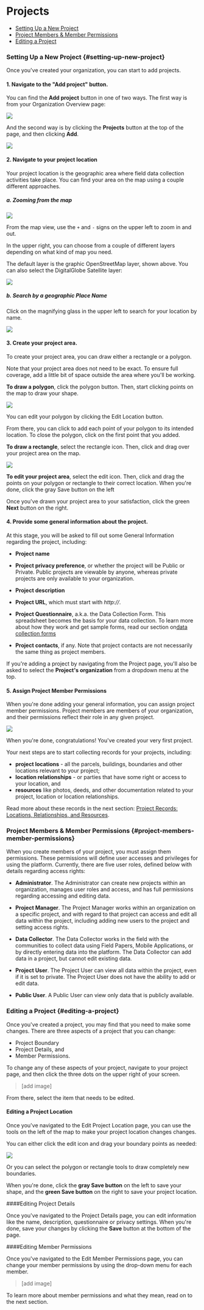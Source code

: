 # Projects

* [Setting Up a New Project](#setting-up-new-project)
* [Project Members & Member Permissions](#project-members-member-permissions)
* [Editing a Project](#editing-a-project)


### Setting Up a New Project {#setting-up-new-project}

Once you've created your organization, you can start to add projects.

#### 1. Navigate to the "Add project" button.

You can find the **Add project** button in one of two ways. The first way is from your Organization Overview page:

![](/assets/add-project-1.png)

And the second way is by clicking the **Projects** button at the top of the page, and then clicking **Add**.

![](/assets/add-project-2.png)

#### 2. Navigate to your project location

Your project location is the geographic area where field data collection activities take place. You can find your area on the map using a couple different approaches.

##### a. Zooming from the map

![](/assets/Cadasta-Map-Overview.png)

From the map view, use the `+` and `-` signs on the upper left to zoom in and out.

In the upper right, you can choose from a couple of different layers depending on what kind of map you need.

The default layer is the graphic OpenStreetMap layer, shown above. You can also select the DigitalGlobe Satellite layer:

![](/assets/cadasta-map-satellite.png)

##### b. Search by a geographic Place Name

Click on the magnifying glass in the upper left to search for your location by name.

![](/assets/cadasta-map-search.png)

#### 3. Create your project area.

To create your project area, you can draw either a rectangle or a polygon.

Note that your project area does not need to be exact. To ensure full coverage, add a little bit of space outside the area where you'll be working.

**To draw a polygon**, click the polygon button. Then, start clicking points on the map to draw your shape.

![](/assets/cadasta-map-polygon.png)

You can edit your polygon by clicking the Edit Location button.

From there, you can click to add each point of your polygon to its intended location. To close the polygon, click on the first point that you added.

**To draw a rectangle**, select the rectangle icon. Then, click and drag over your project area on the map.

![](/assets/cadasta-map-rectangle.png)

**To edit your project area**, select the edit icon. Then, click and drag the points on your polygon or rectangle to their correct location. When you're done, click the gray Save button on the left

Once you've drawn your project area to your satisfaction, click the green **Next** button on the right.

#### 4. Provide some general information about the project.

At this stage, you will be asked to fill out some General Information regarding the project, including:

* **Project name**

* **Project privacy preference**, or whether the project will be Public or Private. Public projects are viewable by anyone, whereas private projects are only available to your organization.

* **Project description**

* **Project URL**, which must start with _http://_.

* **Project Questionnaire**, a.k.a. the Data Collection Form. This spreadsheet becomes the basis for your data collection. To learn more about how they work and get sample forms, read our section on[data collection forms](/en/XLSForms.md)

* **Project contacts**, if any. Note that project contacts are not necessarily the same thing as project members.

If you're adding a project by navigating from the Project page, you'll also be asked to select the **Project's organization** from a dropdown menu at the top.

#### 5. Assign Project Member Permissions

When you're done adding your general information, you can assign project member permissions. Project members are members of your organization, and their permissions reflect their role in any given project. 

![](/assets/project-member-permissions.png)

When you're done, congratulations! You've created your very first project. 

Your next steps are to start collecting records for your projects, including:
* **project locations** - all the parcels, buildings, boundaries and other locations relevant to your project;
* **location relationships** - or parties that have some right or access to your location, and 
* **resources** like photos, deeds, and other documentation related to your project, location or location relationships. 

Read more about these records in the next section: [Project Records: Locations, Relationships, and Resources](04-records.md). 


### Project Members & Member Permissions {#project-members-member-permissions}

When you create members of your project, you must assign them permissions. These permissions will define user accesses and privileges for using the platform. Currently, there are five user roles, defined below with details regarding access rights:

* **Administrator**. The Administrator can create new projects within an organization, manages user roles and access, and has full permissions regarding accessing and editing data.

* **Project Manager**. The Project Manager works within an organization on a specific project, and with regard to that project can access and edit all data within the project, including adding new users to the project and setting access rights.

* **Data Collector**. The Data Collector works in the field with the communities to collect data using Field Papers, Mobile Applications, or by directly entering data into the platform. The Data Collector can add data in a project, but cannot edit existing data.

* **Project User**. The Project User can view all data within the project, even if it is set to private. The Project User does not have the ability to add or edit data.

* **Public User**. A Public User can view only data that is publicly available.

### Editing a Project {#editing-a-project}

Once you've created a project, you may find that you need to make some changes. There are three aspects of a project that you can change:

* Project Boundary
* Project Details, and
* Member Permissions. 

To change any of these aspects of your project, navigate to your project page, and then click the three dots on the upper right of your screen. 

> [add image]

From there, select the item that needs to be edited. 

#### Editing a Project Location

Once you've navigated to the Edit Project Location page, you can use the tools on the left of the map to make your project location changes changes. 

You can either click the edit icon and drag your boundary points as needed:

![](/assets/edit-project-info.png)

Or you can select the polygon or rectangle tools to draw completely new boundaries. 

When you're done, click the **gray Save button** on the left to save your shape, and the **green Save button** on the right to save your project location. 

####Editing Project Details

Once you've navigated to the Project Details page, you can edit information like the name, description, questionnaire or privacy settings. When you're done, save your changes by clicking the **Save** button at the bottom of the page. 

####Editing Member Permissions

Once you've navigated to the Edit Member Permissions page, you can change your member permissions by using the drop-down menu for each member. 

> [add image]

To learn more about member permissions and what they mean, read on to the next section.

